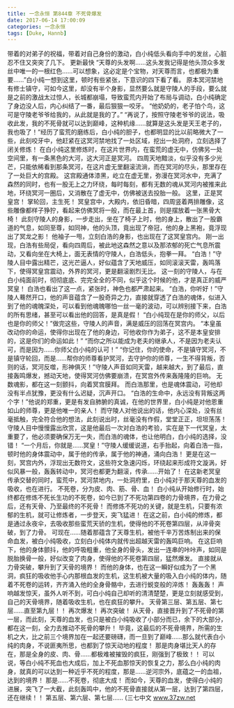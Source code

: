 ```yaml
---
title: 一念永恒 第844章 不死骨爆发
date: 2017-06-14 17:00:09
categories: 一念永恒
tags: [Duke, Hannb]
---
```


带着的对弟子的祝福，带着对自己身份的激动，白小纯低头看向手中的发丝，心脏忍不住又突突了几下。 更新最快
“天尊的头发啊……这头发我记得是他头顶众多发丝中唯一的一根红色……可以想象，这必定是个宝物，对天尊而言，也都极为重要……”白小纯一想到这里，顿时有些紧张，下意识的四下看了看。
原本冥河禁地有修士镇守，可如今这里，却没有半个身影，显然要么就是守陵人的手段，要么就是之前的激战太过惊人，长城都崩塌，导致蛮荒内开始了布局与调动，白小纯确定了身边没人后，内心纠结了一番，最后狠狠一咬牙。
“他奶奶的，老子怕个鸟，这可是守陵老爷爷给我的，从此就是我的了。”
“再说了，按照守陵老爷爷的说法，吸收此发，我的不死骨就可以达到巅峰，这种机缘……就算是这头发是天王老子的，我也吸了！”经历了蛮荒的磨练后，白小纯的胆子，也都明显的比以前略微大了一些，此刻咬牙中，他赶紧在这冥河禁地找了一处区域，挖出一处洞府，立刻选择了闭关修炼！
在白小纯这里修炼时，在这片世界内，在蛮荒的虚无中，仿佛另一处空间里，有一条黑色的大河，这大河正是冥河。
四周天地黯淡，似乎没有多少光芒，只能依稀看到那条冥河，在这片虚无里翻滚流淌，而在冥河的尽头，那里存在了一处巨大的宫殿。
这宫殿通体漆黑，屹立在虚无里，弥漫在冥河水中，充满了森然的同时，也有一股无上之力环绕，每时每刻，都有无数的魂从冥河内被推来此地，环绕冥河一圈后，又消散在了虚无中，仿佛被送去投胎一般。
这里，正是冥皇宫！
掌轮回，主生死！
冥皇宫中，大殿内，依旧昏暗，四周竖着两排雕像，这些雕像都样子狰狞，看起来仿佛冥将一般，而在最上首，则是摆放着一张黑骨大椅！
此刻守陵人的身影，一步走出，坐在了椅子上时，他的身上，散出了一股霸道的气息，如同至尊，如同神，他的头顶，竟出现了帝冠，他的身上黑袍，竟浮现出了冥龙之影！
他袖子一甩，立刻白浩的身影，也出现在了这冥皇宫内。
刚一出现，白浩有些局促，看向四周后，被此地这森然之意以及那浓郁的死亡气息所震动，又看向坐在大椅上，面无表情的守陵人，白浩低头，抱拳一拜。
“白浩！”守陵人目中露出精芒，这光芒逼人，好似蕴含了天地威压，如同滚滚天雷，轰鸣落下，使得冥皇宫震动，外界的冥河，更是翻滚剧烈无比。
这一刻的守陵人，与在白小纯面前时，彻彻底底、完完全全的不同，似乎这个时候的他，才是真正的威严冥皇！
白浩也看出了这一点，紧张时，神色也都严肃起来。
“白浩，你听好！”守陵人蓦然开口，他的声音蕴含了一股奇异之力，直接就穿透了白浩的魂体，似进入到了他的魂魄深处，可以看到他魂魄哪怕一丝一毫的波动，可以辨别接下来，白浩的所有思绪，甚至可以看出他的回答，是真是假！
“白小纯现在是你的师父，以后也是你的师父！”做完这些，守陵人的声音，满是威压的回荡在冥宫内。
“本皇虽改动你的命运，使得你出现在了他的身边，可他收你作为弟子，这不是本皇安排的，这是你们的命运如此！”
“而你之所以能成为老夫的继承人，不是因为老夫认可，而是因为……你师父白小纯的认可！”
“你记住，你的使命，不是镇守冥河，不是镇守轮回，而是……帮你的师尊看护冥河，去守护你的师尊，一生不得背叛，否则的话，冥河反噬，形神俱灭！”守陵人声音如同天雷，越来越大，到了最后，直接轰鸣爆发，撼动天地，使得冥河仿佛要崩溃，在冥宫外传来轰隆隆的巨响。
无数魂影，都在这一刻颤抖，向着冥宫膜拜。
而白浩那里，也是魂体震动，可他却没有半点犹豫，更没有什么迟疑，沉声开口。
“白浩的生命中，永远没有背叛这两个字！”他说的郑重，更是有发自肺腑的真诚，在他的世界里，白小纯是对他恩重如山的师尊，更是他唯一的亲人！
而守陵人对他说出的话，他内心深处，没有丝毫抵触，完全符合他的想法，此刻说出时，丝毫没有作假，堂堂正正，坦坦荡荡！
守陵人目中慢慢露出欣赏，这是他最后一次对白浩的考验，实在是下一代冥皇，太重要了，他必须要确保万无一失，而白浩的魂体，也让他明白，白小纯的选择，没错！
“一个月后，你就是……冥皇！”守陵人缓缓说道，右手抬起，向着白浩一指，顿时他的身体震动中，属于他的传承，属于他的神通，涌向白浩！
更是在这一刻，冥宫内外，浮现出无数符文，这些符文急速闪烁，环绕起来形成符文漩涡，好似风暴一般，轰轰转动中，冥河也都更为翻滚，传承……开始了！
在这新老冥皇传承交替的同时，蛮荒中，冥河禁地内，一处洞府里，白小纯对于那天尊的血发的吸收，也在进行。
不死卷，分为皮、肉、筋、骨、血！
白小纯从开始修行时，始终都在修炼不死长生功的不死卷，如今已到了不死功第四卷的力骨境界，在力骨之后，还有天骨、乃至最终的不死骨！
而修炼不死功的关键，就是生机，只要有浓郁的生机，就可让修炼者，一步登天，突飞猛进！
在这之前，白小纯的修炼，都是通过永夜伞，去吸收那些蛮荒天骄的生机，使得他的不死卷第四层，从淬骨突破，到了力骨。
可现在……随着那蕴含了天尊生机，被他千辛万苦炼制出来的保命血发，被白小纯吸收，立刻白小纯体内就传出超越天雷的轰鸣巨响。
在这巨响下，他的身体颤抖，他的呼吸粗重，他全身的骨头，发出一连串的咔咔声，如同是脱胎换骨一般，好似改变了肉身，使得他的不死卷第四层，猛然爆发。
直接就从力骨突破，攀升到了天骨的境界！
而他的身体，也在这一瞬好似成为了一个黑洞，疯狂的吸收他手心内那根血发的生机，这生机被大量的吸入白小纯的体内，随着不死卷的运转，齐齐涌入他的全身骨骼中，去进行蜕变般的淬炼！
轰轰轰！
声响越发惊天，虽外人听不到，可白小纯自己却听的清清楚楚，更是立刻就感受到，自己的天骨境界，随着吸收生机，也在疯狂的攀升。
天骨第三层、第五层、第七层……直至第九层！！
再次爆发！
再次突破！
从天骨，直接晋升到了不死骨的第一层，而此刻，天尊的血发，也只是被白小纯吸收了小部分而已，余下的大部分，都在这一刻，全力去推动不死骨的攀升！
毕竟，这最后的不死骨境界，所需的生机之大，比之前三个境界加在一起还要磅礴，而一旦到了巅峰……那么就代表白小纯的肉身，不说匪夷所思，也都到了惊天动地的程度！
那是肉身堪比天人的存在，那是全身的皮、肉、骨……都极难被摧毁的疯狂，刚强到了极致！！
可以说，等白小纯不死血也大成后，加上不死血那惊天的恢复之力，那么白小纯的肉身，就真的可以达到一种近乎不死的程度，那是……逆河宗外，底蕴之一的血祖，达到的境界！
那是……不死卷，彻底大成！
而如今，天尊的血发，使得白小纯的进展，突飞了一大截，此刻轰鸣中，他的不死骨直接就从第一层，达到了第四层，还在继续！！
第五层、第六层、第七层……
(三七中文 www.37zw.net